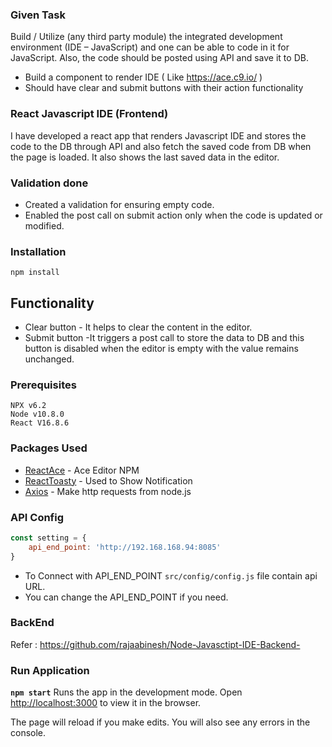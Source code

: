 ### Given Task
Build / Utilize (any third party module) the integrated development environment (IDE – JavaScript) and
one can be able to code in it for JavaScript.
Also, the code should be posted using API and save it to DB.

* Build a component to render IDE ( Like https://ace.c9.io/ )
* Should have clear and submit buttons with their action functionality

### React Javascript IDE (Frontend)

I have developed a react app that renders Javascript IDE and stores the code to the DB through API and also fetch the saved code from DB when the page is loaded. It also shows the last saved data in the editor.
    
### Validation done
* Created a validation for ensuring empty code.
* Enabled the post call on submit action only when the code is updated or modified.

### Installation 
`npm install`

## Functionality
* Clear button - It helps to clear the content in the editor.
* Submit button -It triggers a post call to store the data to DB and this button is disabled when the editor is empty with the value remains unchanged.

### Prerequisites
    NPX v6.2
    Node v10.8.0
    React V16.8.6

### Packages Used
* [ReactAce](https://www.npmjs.com/package/react-ace) - Ace Editor NPM
* [ReactToasty](https://www.npmjs.com/package/react-toastify) - Used to Show Notification
* [Axios](https://www.npmjs.com/package/axios) - Make http requests from node.js

### API Config

```javascript
const setting = {
    api_end_point: 'http://192.168.168.94:8085'
}
```
* To Connect with API_END_POINT  `src/config/config.js` file contain api URL.
* You can change the API_END_POINT if you need.

### BackEnd
Refer : https://github.com/rajaabinesh/Node-Javasctipt-IDE-Backend-
### Run Application

**`npm start`**
Runs the app in the development mode.
Open [http://localhost:3000](http://localhost:3000) to view it in the browser.

The page will reload if you make edits.
You will also see any errors in the console.



